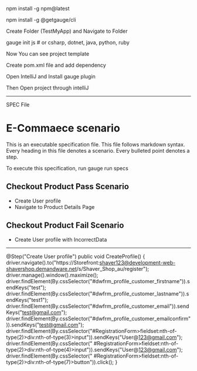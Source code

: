 npm install -g npm@latest

npm install -g @getgauge/cli

Create Folder (TestMyApp) and Navigate to Folder

gauge init js # or csharp, dotnet, java, python, ruby

Now You can see project template

Create pom.xml file and add dependency

Open IntelliJ and Install gauge plugin

Then Open project through intelliJ

---------------------------------------------------------------------------
SPEC File

# E-Commaece scenario

This is an executable specification file. This file follows markdown syntax.
Every heading in this file denotes a scenario. Every bulleted point denotes a step.

To execute this specification, run
	gauge run specs


## Checkout Product Pass Scenario
* Create User  profile
* Navigate to Product Details Page

## Checkout Product Fail Scenario

* Create User  profile with IncorrectData


-----------------------------------------------------------------------------


@Step("Create User  profile")
    public void CreateProfile() {
        driver.navigate().to("https://Storefront:shaver123@development-web-shavershop.demandware.net/s/Shaver_Shop_au/register");
        driver.manage().window().maximize();
        driver.findElement(By.cssSelector("#dwfrm_profile_customer_firstname")).sendKeys("test");
        driver.findElement(By.cssSelector("#dwfrm_profile_customer_lastname")).sendKeys("test1");
        driver.findElement(By.cssSelector("#dwfrm_profile_customer_email")).sendKeys("test@gmail.com");
        driver.findElement(By.cssSelector("#dwfrm_profile_customer_emailconfirm")).sendKeys("test@gmail.com");
        driver.findElement(By.cssSelector("#RegistrationForm>fieldset:nth-of-type(2)>div:nth-of-type(3)>input")).sendKeys("User@123@gmail.com");
        driver.findElement(By.cssSelector(" #RegistrationForm>fieldset:nth-of-type(2)>div:nth-of-type(4)>input")).sendKeys("User@123@gmail.com");
        driver.findElement(By.cssSelector(" #RegistrationForm>fieldset:nth-of-type(2)>div:nth-of-type(7)>button")).click();
    }
